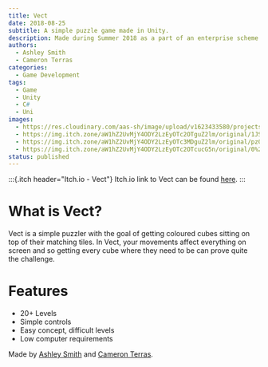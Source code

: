 ```yaml
---
title: Vect
date: 2018-08-25
subtitle: A simple puzzle game made in Unity.
description: Made during Summer 2018 as a part of an enterprise scheme to test not only our programming skills but our teamwork.
authors:
  - Ashley Smith
  - Cameron Terras
categories: 
  - Game Development
tags: 
  - Game
  - Unity
  - C#
  - Uni
images: 
  - https://res.cloudinary.com/aas-sh/image/upload/v1623433580/projects/vect/Vect_uuvvc1.png
  - https://img.itch.zone/aW1hZ2UvMjY4ODY2LzEyOTc2OTguZ2lm/original/1JSiVP.gif
  - https://img.itch.zone/aW1hZ2UvMjY4ODY2LzEyOTc3MDguZ2lm/original/pz0Mis.gif
  - https://img.itch.zone/aW1hZ2UvMjY4ODY2LzEyOTc2OTcucG5n/original/0%2FsTGn.png
status: published
---
```


:::{.itch header="Itch.io - Vect"}
Itch.io link to Vect can be found [here](https://just-ashe.itch.io/vect).
:::

# What is Vect?

Vect is a simple puzzler with the goal of getting coloured cubes sitting on top of their matching tiles. In Vect, your movements affect everything on screen and so getting every cube where they need to be can prove quite the challenge.

# Features

* 20+ Levels
* Simple controls
* Easy concept, difficult levels
* Low computer requirements

Made by [Ashley Smith](/) and [Cameron Terras](https://twitter.com/chumtin1).
